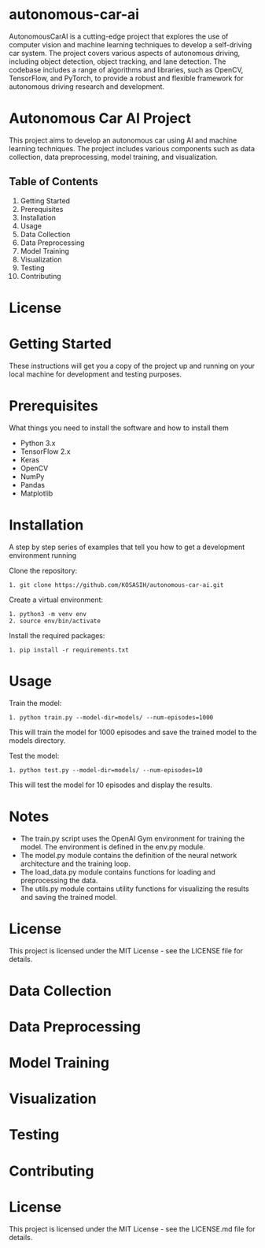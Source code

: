 # autonomous-car-ai

AutonomousCarAI is a cutting-edge project that explores the use of computer vision and machine learning techniques to develop a self-driving car system. The project covers various aspects of autonomous driving, including object detection, object tracking, and lane detection. The codebase includes a range of algorithms and libraries, such as OpenCV, TensorFlow, and PyTorch, to provide a robust and flexible framework for autonomous driving research and development.

# Autonomous Car AI Project

This project aims to develop an autonomous car using AI and machine learning techniques. The project includes various components such as data collection, data preprocessing, model training, and visualization.

## Table of Contents

1. Getting Started
2. Prerequisites
3. Installation
4. Usage
5. Data Collection
6. Data Preprocessing
7. Model Training
8. Visualization
9. Testing
10. Contributing

# License

# Getting Started

These instructions will get you a copy of the project up and running on your local machine for development and testing purposes.

# Prerequisites

What things you need to install the software and how to install them

- Python 3.x
- TensorFlow 2.x
- Keras
- OpenCV
- NumPy
- Pandas
- Matplotlib

# Installation

A step by step series of examples that tell you how to get a development environment running

Clone the repository:

```
1. git clone https://github.com/KOSASIH/autonomous-car-ai.git
```

Create a virtual environment:

```
1. python3 -m venv env
2. source env/bin/activate
```
Install the required packages:

```
1. pip install -r requirements.txt
```

# Usage

Train the model:

```
1. python train.py --model-dir=models/ --num-episodes=1000
```
This will train the model for 1000 episodes and save the trained model to the models directory.

Test the model:

```
1. python test.py --model-dir=models/ --num-episodes=10
```

This will test the model for 10 episodes and display the results.

# Notes

- The train.py script uses the OpenAI Gym environment for training the model. The environment is defined in the env.py module.
- The model.py module contains the definition of the neural network architecture and the training loop.
- The load_data.py module contains functions for loading and preprocessing the data.
- The utils.py module contains utility functions for visualizing the results and saving the trained model.

# License

This project is licensed under the MIT License - see the LICENSE file for details.


# Data Collection



# Data Preprocessing 



# Model Training


# Visualization

# Testing 

# Contributing 

# License

This project is licensed under the MIT License - see the LICENSE.md file for details.

